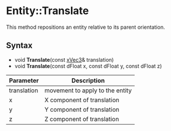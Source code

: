 # Entity::Translate

This method repositions an entity relative to its parent orientation.

## Syntax

- void **Translate**(const [xVec3](xVec3.md)& translation)
- void **Translate**(const dFloat x, const dFloat y, const dFloat z)

| Parameter | Description |
|---|---|
| translation | movement to apply to the entity |
| x | X component of translation |
| y | Y component of translation |
| z | Z component of translation |
